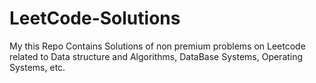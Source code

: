 # LeetCode-Solutions
My this Repo Contains Solutions of non premium problems on Leetcode related to Data structure and Algorithms, DataBase Systems, Operating Systems, etc.
